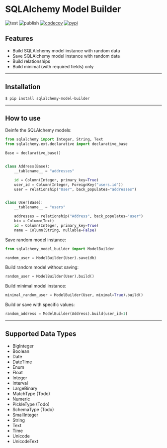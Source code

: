 # SQLAlchemy Model Builder
![test](https://github.com/aminalaee/sqlalchemy-model-builder/actions/workflows/test.yml/badge.svg) ![publish](https://github.com/aminalaee/sqlalchemy-model-builder/actions/workflows/publish.yml/badge.svg) [![codecov](https://codecov.io/gh/aminalaee/sqlalchemy-model-builder/branch/main/graph/badge.svg?token=QOLK6R9M52)](https://codecov.io/gh/aminalaee/sqlalchemy-model-builder) 
[![pypi](https://img.shields.io/pypi/v/sqlalchemy-model-builder?color=%2334D058&label=pypi)](https://pypi.org/project/sqlalchemy-model-builder/)

## Features
- Build SQLAlchemy model instance with random data
- Save SQLAlchemy model instance with random data
- Build relationships
- Build minimal (with required fields) only

---

## Installation

```shell
$ pip install sqlalchemy-model-builder
```

---

## How to use
Deinfe the SQLAlchemy models:

```python
from sqlalchemy import Integer, String, Text
from sqlalchemy.ext.declarative import declarative_base

Base = declarative_base()


class Address(Base):
    __tablename__ = "addresses"

    id = Column(Integer, primary_key=True)
    user_id = Column(Integer, ForeignKey("users.id"))
    user = relationship("User", back_populates="addresses")


class User(Base):
    __tablename__ = "users"

    addresses = relationship("Address", back_populates="user")
    bio = Column(Text)
    id = Column(Integer, primary_key=True)
    name = Column(String, nullable=False)

```

Save random model instance:

```python
from sqlalchemy_model_builder import ModelBuilder

random_user = ModelBuilder(User).save(db)
```

Build random model without saving:

```python
random_user = ModelBuilder(User).build()
```

Build minimal model instance:

```python
minimal_random_user = ModelBuilder(User, minimal=True).build()
```

Build or save with specific values:

```python
random_address = ModelBuilder(Address).build(user_id=1)
```

---

## Supported Data Types
- BigInteger
- Boolean
- Date
- DateTime
- Enum
- Float
- Integer
- Interval
- LargeBinary
- MatchType (Todo)
- Numeric
- PickleType (Todo)
- SchemaType (Todo)
- SmallInteger
- String
- Text
- Time
- Unicode
- UnicodeText
